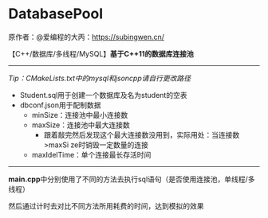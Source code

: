 # DatabasePool

原作者：@爱编程的大丙：https://subingwen.cn/

【C++/数据库/多线程/MySQL】**基于C++11的数据库连接池**

------

*Tip：CMakeLists.txt中的mysql和jsoncpp请自行更改路径*

- Student.sql用于创建一个数据库及名为student的空表
- dbconf.json用于配制数据
  - minSize：连接池中最小连接数
  - maxSize：连接池中最大连接数
    - 跟着敲完然后发现这个最大连接数没用到，实际用处：当连接数>maxSi ze时销毁一定数量的连接
  - maxIdelTime：单个连接最长存活时间

------

**main.cpp**中分别使用了不同的方法去执行sql语句（是否使用连接池，单线程/多线程）

然后通过计时去对比不同方法所用耗费的时间，达到模拟的效果
